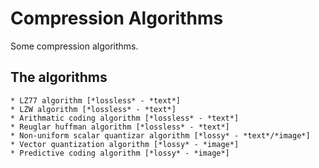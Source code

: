 # Compression Algorithms
Some compression algorithms.

## The algorithms
```
* LZ77 algorithm [*lossless* - *text*]
* LZW algorithm [*lossless* - *text*]
* Arithmatic coding algorithm [*lossless* - *text*]
* Reuglar huffman algorithm [*lossless* - *text*]
* Non-uniform scalar quantizar algorithm [*lossy* - *text*/*image*]
* Vector quantization algorithm [*lossy* - *image*]
* Predictive coding algorithm [*lossy* - *image*]
```
